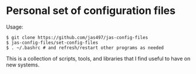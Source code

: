 # Personal set of configuration files

Usage:

```
$ git clone https://github.com/jas497/jas-config-files
$ jas-config-files/set-config-files
$ . ~/.bashrc # and refresh/restart other programs as needed
```

This is a collection of scripts, tools, and libraries that I find
useful to have on new systems.
